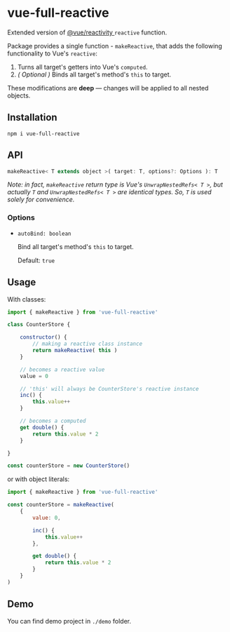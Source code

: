 # vue-full-reactive

Extended version of [ @vue/reactivity ]( https://github.com/vuejs/core/tree/main/packages/reactivity ) `reactive` function.

Package provides a single function - `makeReactive`, that adds the following functionality to Vue's `reactive`:

1. Turns all target's getters into Vue's `computed`.
2. *( Optional )* Binds all target's method's `this` to target.

These modifications are **deep** — changes will be applied to all nested objects.

## Installation

```
npm i vue-full-reactive
```

## API

```js
makeReactive< T extends object >( target: T, options?: Options ): T
```

*Note: in fact, `makeReactive` return type is Vue's `UnwrapNestedRefs< T >`, but actually `T` and `UnwrapNestedRefs< T >` are identical types. So, `T` is used solely for convenience.*

### Options

- `autoBind: boolean`

	Bind all target's method's `this` to target.

	Default: `true`

## Usage

With classes:

```js
import { makeReactive } from 'vue-full-reactive'

class CounterStore {

	constructor() {
		// making a reactive class instance
		return makeReactive( this )
	}

	// becomes a reactive value
	value = 0

	// 'this' will always be CounterStore's reactive instance
	inc() {
		this.value++
	}

	// becomes a computed
	get double() {
		return this.value * 2
	}

}

const counterStore = new CounterStore()
```

or with object literals:

```js
import { makeReactive } from 'vue-full-reactive'

const counterStore = makeReactive(
	{
		value: 0,

		inc() {
			this.value++
		},

		get double() {
			return this.value * 2
		}
	}
)
```

## Demo
You can find demo project in `./demo` folder.
